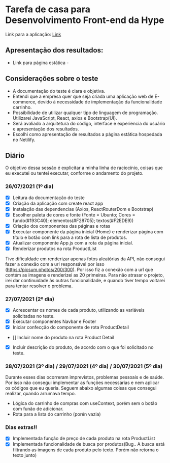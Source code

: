 # Tarefa de casa para Desenvolvimento Front-end da Hype

Link para a aplicação: [Link](https://felipe-acme-inc.netlify.app/)

## Apresentação dos resultados:

- Link para página estática -

## Considerações sobre o teste

- A documentação do teste é clara e objetiva.
- Entendi que a empresa quer que seja criada uma aplicação web de E-commerce, devido à necessidade de implementação da funcionalidade carrinho.
- Possibilidade de utilizar qualquer tipo de linguagem de programação. Utilizarei JavaScript, React, axios e Bootstrap(UI).
- Será avaliado a arquitetura do código, interface e experiencia do usuário e apresentação dos resultados.
- Escolhi como apresentação de resultados a página estática hospedada no Netilify.

## Diário

O objetivo dessa sessão é explicitar a minha linha de raciocínio, coisas que eu executei ou tentei executar, conforme o andamento do projeto.

### 26/07/2021 (1º dia)

- [x] Leitura da documentação do teste
- [x] Criação da aplicação com create react app
- [x] Instalação das dependencias (Axios, ReactRouterDom e Bootstrap)
- [x] Escolher paleta de cores e fonte (Fonte = Ubunto; Cores = fundo(#193C40); elementos(#F28705); textos(#F2EDE9))
- [x] Criação dos componentes das páginas e rotas
- [x] Executar componente da página inicial (Home) e renderizar página com título e botão com link para a rota de lista de produtos.
- [x] Atualizar componente App.js com a rota da página inicial.
- [x] Renderizar produtos na rota ProductList

Tive dificuldade em renderizar apenas fotos aleatórias da API, não consegui fazer a conexão com a url responsável por isso (https://picsum.photos/200/300). Por isso fiz a conexão com a url que contém as imagens e renderizei as 20 primeiras. Para não atrasar o projeto, irei dar continuidade às outras funcionalidade, e quando tiver tempo voltarei para tentar resolver o problema.

### 27/07/2021 (2º dia)

- [x] Acrescentar os nomes de cada produto, utilizando as variáveis solicitadas no teste.
- [x] Executar componentes Navbar e Footer
- [x] Iniciar confecção do componente de rota ProductDetail
- [] Incluir nome do produto na rota Product Detail
- [x] Incluir descrição do produto, de acordo com o que foi solicitado no teste.

### 28/07/2021 (3º dia) / 29/07/2021 (4º dia) / 30/07/2021 (5º dia)

Durante esses dias ocorreram imprevistos, problemas pessoais e de saúde. Por isso não consegui implementar as funções necessárias e nem aplicar os códigos que eu queria. Seguem abaixo algumas coisas que consegui realizar, quando arrumava tempo.

- Lógica do carrinho de compras com useContext, porém sem o botão com funão de adicionar.
- Rota para a lista do carrinho (porén vazia)

### Dias extras!!

- [x] Implementada função de preço de cada produto na rota ProductList
- [x] Implementada funcionalidade de busca por produtos(Bug.. A busca está filtrando as imagens de cada produto pelo texto. Porém não retorna o texto junto)
